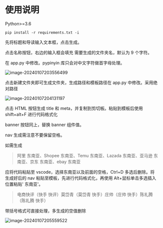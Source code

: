 # 使用说明

Python>=3.6

```
pip install -r requirements.txt -i
```

先将标题和导读输入文本框，点击生成。

点击名称按钮，右边的输入框会填充 需要生成的文件夹名，默认为 9 个字符。

在 app.py 中修改。pypinyin 库只会对中文字符做首字母处理。

![image-20240107203556499](https://github.com/65548963/Generation_tool/blob/main/images/image-20240107203556499.png)

点击新建文件夹即可生成文件夹，生成路径和模板路径在 app.py 中修改。采用绝对路径

![image-20240107204131197](https://github.com/65548963/Generation_tool/blob/main/images/image-20240107204131197.png)

点击 HTML 按钮生成 title 和 meta，并复制到剪切板。粘贴到模板后使用 shift+alt+F 进行代码格式化

banner 按钮同上，替换 banner 组件值。

nav 生成需注意不要保留空格。

如需生成

> 阿里 东南亚、Shopee 东南亚、Temu 东南亚、Lazada 东南亚、亚马逊 东南亚、京东 东南亚、ebay 东南亚

应将代码粘贴至 vscode，选择东南亚以及前面的空格，Ctrl+D 多选后删除。将生成好后的 nav 粘贴至模板，先进行代码格式化，再使用 Alt+鼠标单击多选插入位置粘贴' 东南亚'。

> 电商快评（快手 快评）莫岱青（莫岱青 快手）庄帅（庄帅 快手）陈礼腾（陈礼腾 快手）

带括号格式可直接处理，多生成的空值删除

![image-20240107205559522](https://github.com/65548963/Generation_tool/blob/main/images/image-20240107205559522.png)
